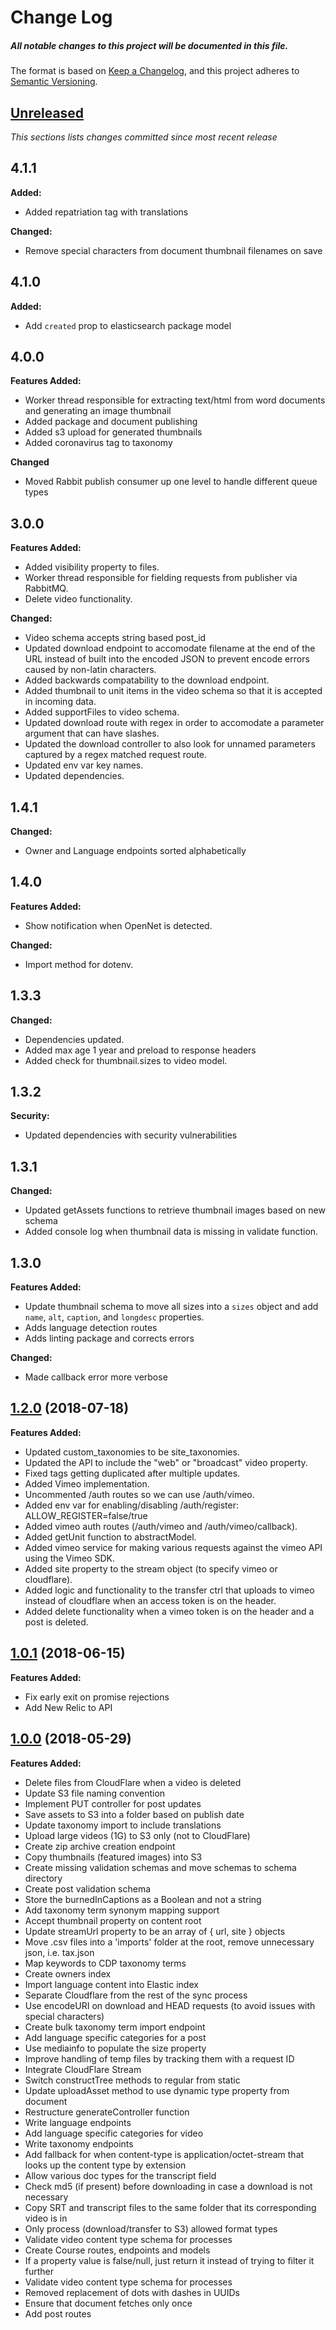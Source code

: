 # Change Log

##### All notable changes to this project will be documented in this file.

The format is based on [Keep a Changelog](https://keepachangelog.com/en/1.0.0/),
and this project adheres to [Semantic Versioning](https://semver.org/spec/v2.0.0.html).

## [Unreleased](https://github.com/IIP-Design/cdp-public-api/compare/v4.1.0...HEAD)
_This sections lists changes committed since most recent release_
## 4.1.1
**Added:**
- Added repatriation tag with translations

**Changed:**
- Remove special characters from document thumbnail filenames on save

## 4.1.0

**Added:**
- Add `created` prop to elasticsearch package model

## 4.0.0

**Features Added:**
- Worker thread responsible for extracting text/html from word documents and generating an image thumbnail
- Added package and document publishing
- Added s3 upload for generated thumbnails
- Added coronavirus tag to taxonomy

**Changed**
- Moved Rabbit publish consumer up one level to handle different queue types

## 3.0.0

**Features Added:**
- Added visibility property to files.
- Worker thread responsible for fielding requests from publisher via RabbitMQ.
- Delete video functionality.

**Changed:**
- Video schema accepts string based post_id
- Updated download endpoint to accomodate filename at the end of the URL instead of built into the encoded JSON to prevent encode errors caused by non-latin characters.
- Added backwards compatability to the download endpoint.
- Added thumbnail to unit items in the video schema so that it is accepted in incoming data.
- Added supportFiles to video schema.
- Updated download route with regex in order to accomodate a parameter argument that can have slashes.
- Updated the download controller to also look for unnamed parameters captured by a regex matched request route.
- Updated env var key names.
- Updated dependencies.

## 1.4.1

**Changed:**

- Owner and Language endpoints sorted alphabetically

## 1.4.0

**Features Added:**

- Show notification when OpenNet is detected.

**Changed:**

- Import method for dotenv.

## 1.3.3

**Changed:**

- Dependencies updated.
- Added max age 1 year and preload to response headers
- Added check for thumbnail.sizes to video model.

## 1.3.2

**Security:**

- Updated dependencies with security vulnerabilities

## 1.3.1

**Changed:**

- Updated getAssets functions to retrieve thumbnail images based on new schema
- Added console log when thumbnail data is missing in validate function.

## 1.3.0

**Features Added:**

- Update thumbnail schema to move all sizes into a `sizes` object and add `name`, `alt`, `caption`, and `longdesc` properties.
- Adds language detection routes
- Adds linting package and corrects errors

**Changed:**

- Made callback error more verbose

## [1.2.0](https://github.com/IIP-Design/cdp-public-api/tree/1.2.0) (2018-07-18)

**Features Added:**

- Updated custom_taxonomies to be site_taxonomies.
- Updated the API to include the "web" or "broadcast" video property.
- Fixed tags getting duplicated after multiple updates.
- Added Vimeo implementation.
- Uncommented /auth routes so we can use /auth/vimeo.
- Added env var for enabling/disabling /auth/register: ALLOW_REGISTER=false/true
- Added vimeo auth routes (/auth/vimeo and /auth/vimeo/callback).
- Added getUnit function to abstractModel.
- Added vimeo service for making various requests against the vimeo API using the Vimeo SDK.
- Added site property to the stream object (to specify vimeo or cloudflare).
- Added logic and functionality to the transfer ctrl that uploads to vimeo instead of cloudflare when an access token is on the header.
- Added delete functionality when a vimeo token is on the header and a post is deleted.

## [1.0.1](https://github.com/IIP-Design/cdp-public-api/tree/1.0.1) (2018-06-15)

**Features Added:**

- Fix early exit on promise rejections
- Add New Relic to API

## [1.0.0](https://github.com/IIP-Design/cdp-public-api/tree/1.0.0) (2018-05-29)

**Features Added:**

- Delete files from CloudFlare when a video is deleted
- Update S3 file naming convention
- Implement PUT controller for post updates
- Save assets to S3 into a folder based on publish date
- Update taxonomy import to include translations
- Upload large videos \(1G\) to S3 only \(not to CloudFlare\)
- Create zip archive creation endpoint
- Copy thumbnails \(featured images\) into S3
- Create missing validation schemas and move schemas to schema directory
- Create post validation schema
- Store the burnedInCaptions as a Boolean and not a string
- Add taxonomy term synonym mapping support
- Accept thumbnail property on content root
- Update streamUrl property to be an array of { url, site } objects
- Move .csv files into a 'imports' folder at the root, remove unnecessary json, i.e. tax.json
- Map keywords to CDP taxonomy terms
- Create owners index
- Import language content into Elastic index
- Separate Cloudflare from the rest of the sync process
- Use encodeURI on download and HEAD requests (to avoid issues with special characters)
- Create bulk taxonomy term import endpoint
- Add language specific categories for a post
- Use mediainfo to populate the size property
- Improve handling of temp files by tracking them with a request ID
- Integrate CloudFlare Stream
- Switch constructTree methods to regular from static
- Update uploadAsset method to use dynamic type property from document
- Restructure generateController function
- Write language endpoints
- Add language specific categories for video
- Write taxonomy endpoints
- Add fallback for when content-type is application/octet-stream that looks up the content type by extension
- Allow various doc types for the transcript field
- Check md5 \(if present\) before downloading in case a download is not necessary
- Copy SRT and transcript files to the same folder that its corresponding video is in
- Only process \(download/transfer to S3\) allowed format types
- Validate video content type schema for processes
- Create Course routes, endpoints and models
- If a property value is false/null, just return it instead of trying to filter it further
- Validate video content type schema for processes
- Removed replacement of dots with dashes in UUIDs
- Ensure that document fetches only once
- Add post routes
